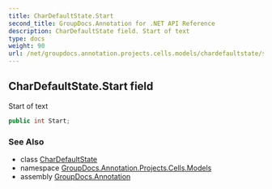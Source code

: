 ```yaml
---
title: CharDefaultState.Start
second_title: GroupDocs.Annotation for .NET API Reference
description: CharDefaultState field. Start of text
type: docs
weight: 90
url: /net/groupdocs.annotation.projects.cells.models/chardefaultstate/start/
---
```

## CharDefaultState.Start field

Start of text

```csharp
public int Start;
```

### See Also

* class [CharDefaultState](../)
* namespace [GroupDocs.Annotation.Projects.Cells.Models](../../chardefaultstate/)
* assembly [GroupDocs.Annotation](../../../)



